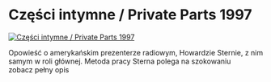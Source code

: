 Części intymne / Private Parts 1997 
=============
[![Części intymne / Private Parts 1997 ](http://vidos.pl/images/player.gif)](http://vidos.pl/czesci-intymne-private-parts-1997)

 Opowieść o amerykańskim prezenterze radiowym, Howardzie Sternie, z nim samym w roli głównej. Metoda pracy Sterna polega na szokowaniu zobacz pełny opis
